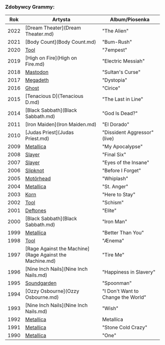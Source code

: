 ### Zdobywcy Grammy:
|Rok | Artysta | Album/Piosenka | 
|---|---|---|
| 2022 | [Dream Theater](Dream Theater.md) | "The Alien" | 
| 2021 | [Body Count](Body Count.md) | "Bum-Rush" | 
| 2020 | [Tool](Tool.md) | "7empest" | 
| 2019 | [High on Fire](High on Fire.md) | "Electric Messiah" | 
| 2018 | [Mastodon](Mastodon.md) | "Sultan's Curse" | 
| 2017 | [Megadeth](Megadeth.md) | "Dystopia" | 
| 2016 | [Ghost](Ghost.md) | "Cirice" | 
| 2015 | [Tenacious D](Tenacious D.md) | "The Last in Line" | 
| 2014 | [Black Sabbath](Black Sabbath.md) | "God Is Dead?" | 
| 2011 | [Iron Maiden](Iron Maiden.md) | "El Dorado" | 
| 2010 | [Judas Priest](Judas Priest.md) | "Dissident Aggressor" (live) | 
| 2009 | [Metallica](Metallica.md) | "My Apocalypse" | 
| 2008 | [Slayer](Slayer.md) | "Final Six" | 
| 2007 | [Slayer](Slayer.md) | "Eyes of the Insane" | 
| 2006 | [Slipknot](Slipknot.md) | "Before I Forget" | 
| 2005 | [Motörhead](Motörhead.md) | "Whiplash" | 
| 2004 | [Metallica](Metallica.md) | "St. Anger" | 
| 2003 | [Korn](Korn.md) | "Here to Stay" | 
| 2002 | [Tool](Tool.md) | "Schism" | 
| 2001 | [Deftones](Deftones.md) | "Elite" | 
| 2000 | [Black Sabbath](Black Sabbath.md) | "Iron Man" | 
| 1999 | [Metallica](Metallica.md) | "Better Than You" | 
| 1998 | [Tool](Tool.md) | "Ænema" | 
| 1997 | [Rage Against the Machine](Rage Against the Machine.md) | "Tire Me" | 
| 1996 | [Nine Inch Nails](Nine Inch Nails.md) | "Happiness in Slavery" | 
| 1995 | [Soundgarden](Soundgarden.md) | "Spoonman" | 
| 1994 | [Ozzy Osbourne](Ozzy Osbourne.md) | "I Don't Want to Change the World" | 
| 1993 | [Nine Inch Nails](Nine Inch Nails.md) | "Wish" | 
| 1992 | [Metallica](Metallica.md) | Metallica | 
| 1991 | [Metallica](Metallica.md) | "Stone Cold Crazy" | 
| 1990 | [Metallica](Metallica.md) | "One" | 